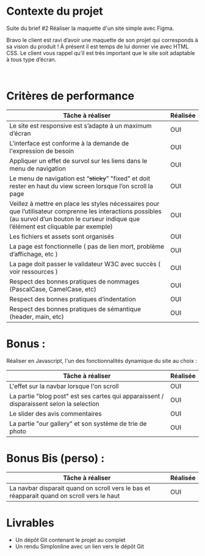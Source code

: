 # Contexte du projet

Suite du brief #2 Réaliser la maquette d'un site simple avec Figma.

Bravo le client est ravi d’avoir une maquette de son projet qui corresponds à 
sa vision du produit ! À présent il est temps de lui donner vie avec HTML CSS.
Le client vous rappel qu’il est très important que le site soit adaptable à tous type d’écran.

​


# Critères de performance


| Tâche à réaliser  | Réalisée |
| ---------| ---------|
| Le site est responsive est s’adapte à un maximum d’écran  | OUI |
| L'interface est conforme à la demande de l'expression de besoin | OUI  |
| Appliquer un effet de survol sur les liens dans le menu de navigation | OUI  |
| Le menu de navigation est “~~sticky~~” "fixed" et doit rester en haut du view screen lorsque l’on scroll la page | OUI  |
| Veillez à mettre en place les styles nécessaires pour que l’utilisateur comprenne les interactions possibles (au survol d’un bouton le curseur indique que l’élément est cliquable par exemple)| OUI  |
| Les fichiers et assets sont organisés| OUI  |
| La page est fonctionnelle ( pas de lien mort, problème d’affichage, etc ) | OUI  |
| La page doit passer le validateur W3C avec succès ( voir ressources ) | OUI  |
| Respect des bonnes pratiques de nommages (PascalCase, CamelCase, etc) | OUI  |
| Respect des bonnes pratiques d’indentation | OUI  |
| Respect des bonnes pratiques de sémantique (header, main, etc) | OUI  |



# Bonus :

Réaliser en Javascript, l'un des fonctionnalités dynamique du site au choix :


| Tâche à réaliser  | Réalisée |
| ---------| ---------|
| L'effet sur la navbar lorsque l'on scroll | OUI |
| La partie "blog post" est ses cartes qui apparaissent / disparaissent selon la selection | OUI |
| Le slider des avis commentaires | OUI |
| La partie "our gallery" et son système de trie de photo | OUI |

# Bonus Bis (perso) : 

| Tâche à réaliser  | Réalisée |
| ---------| ---------|
| La navbar disparait quand on scroll vers le bas et réapparait quand on scroll vers le haut | OUI |



# Livrables
- Un dépôt Git contenant le projet au complet
- Un rendu Simplonline avec un lien vers le dépôt Git